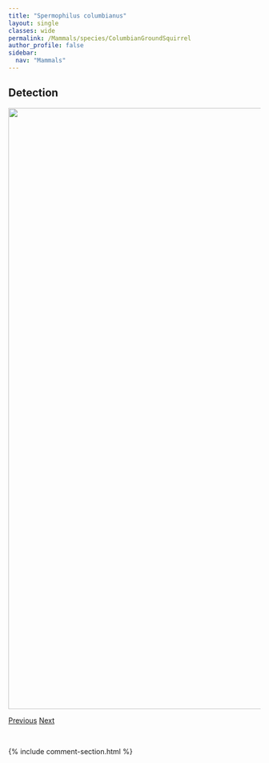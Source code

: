 ```yaml
---
title: "Spermophilus columbianus"
layout: single
classes: wide
permalink: /Mammals/species/ColumbianGroundSquirrel
author_profile: false
sidebar:
  nav: "Mammals"
---
```


<h2>Detection</h2>

<a href="https://drive.google.com/uc?export=view&id=1oS6ltrdTU_XtMI0XZE3CNmoUrC7pzl5C">
<img src="https://drive.google.com/uc?export=view&id=1oS6ltrdTU_XtMI0XZE3CNmoUrC7pzl5C" height = "1200" width = "800">
</a>


<a href="/DevelopmentWebsite/Mammals/species/CanadaLynx" class="pagination--pager" title="Lynx canadensis">Previous</a> <a href="/DevelopmentWebsite/Mammals/species/Cougar" class="pagination--pager" title="Puma">Next</a>

<p>&nbsp;</p>

{% include comment-section.html %}
